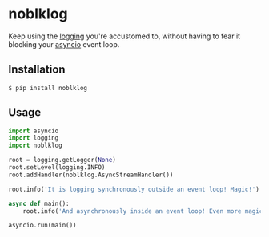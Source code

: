 # noblklog

Keep using the [logging](https://docs.python.org/3/library/logging.html)
you're accustomed to, without having to fear it blocking your
[asyncio](https://docs.python.org/3/library/asyncio.html) event loop.

## Installation

```console
$ pip install noblklog
```

## Usage

```python
import asyncio
import logging
import noblklog

root = logging.getLogger(None)
root.setLevel(logging.INFO)
root.addHandler(noblklog.AsyncStreamHandler())

root.info('It is logging synchronously outside an event loop! Magic!')

async def main():
    root.info('And asynchronously inside an event loop! Even more magic!')

asyncio.run(main())
```

